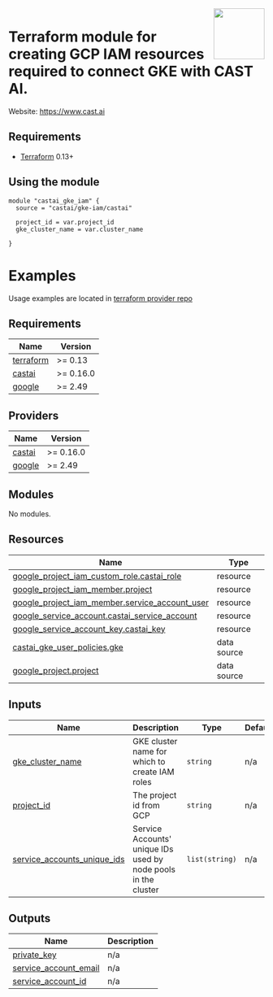 <a href="https://cast.ai">
    <img src="https://cast.ai/wp-content/themes/cast/img/cast-logo-dark-blue.svg" align="right" height="100" />
</a>

Terraform module for creating GCP IAM resources required to connect GKE with CAST AI.
==================


Website: https://www.cast.ai

Requirements
------------

- [Terraform](https://www.terraform.io/downloads.html) 0.13+

Using the module
------------


```hcl
module "castai_gke_iam" {
  source = "castai/gke-iam/castai"
  
  project_id = var.project_id
  gke_cluster_name = var.cluster_name

}
```

# Examples

Usage examples are located in [terraform provider repo](https://github.com/castai/terraform-provider-castai/tree/master/examples/gke)

<!-- BEGIN_TF_DOCS -->
## Requirements

| Name | Version |
|------|---------|
| <a name="requirement_terraform"></a> [terraform](#requirement\_terraform) | >= 0.13 |
| <a name="requirement_castai"></a> [castai](#requirement\_castai) | >= 0.16.0 |
| <a name="requirement_google"></a> [google](#requirement\_google) | >= 2.49 |

## Providers

| Name | Version |
|------|---------|
| <a name="provider_castai"></a> [castai](#provider\_castai) | >= 0.16.0 |
| <a name="provider_google"></a> [google](#provider\_google) | >= 2.49 |

## Modules

No modules.

## Resources

| Name | Type |
|------|------|
| [google_project_iam_custom_role.castai_role](https://registry.terraform.io/providers/hashicorp/google/latest/docs/resources/project_iam_custom_role) | resource |
| [google_project_iam_member.project](https://registry.terraform.io/providers/hashicorp/google/latest/docs/resources/project_iam_member) | resource |
| [google_project_iam_member.service_account_user](https://registry.terraform.io/providers/hashicorp/google/latest/docs/resources/project_iam_member) | resource |
| [google_service_account.castai_service_account](https://registry.terraform.io/providers/hashicorp/google/latest/docs/resources/service_account) | resource |
| [google_service_account_key.castai_key](https://registry.terraform.io/providers/hashicorp/google/latest/docs/resources/service_account_key) | resource |
| [castai_gke_user_policies.gke](https://registry.terraform.io/providers/castai/castai/latest/docs/data-sources/gke_user_policies) | data source |
| [google_project.project](https://registry.terraform.io/providers/hashicorp/google/latest/docs/data-sources/project) | data source |

## Inputs

| Name | Description | Type | Default | Required |
|------|-------------|------|---------|:--------:|
| <a name="input_gke_cluster_name"></a> [gke\_cluster\_name](#input\_gke\_cluster\_name) | GKE cluster name for which to create IAM roles | `string` | n/a | yes |
| <a name="input_project_id"></a> [project\_id](#input\_project\_id) | The project id from GCP | `string` | n/a | yes |
| <a name="input_service_accounts_unique_ids"></a> [service\_accounts\_unique\_ids](#input\_service\_accounts\_unique\_ids) | Service Accounts' unique IDs used by node pools in the cluster | `list(string)` | n/a | yes |

## Outputs

| Name | Description |
|------|-------------|
| <a name="output_private_key"></a> [private\_key](#output\_private\_key) | n/a |
| <a name="output_service_account_email"></a> [service\_account\_email](#output\_service\_account\_email) | n/a |
| <a name="output_service_account_id"></a> [service\_account\_id](#output\_service\_account\_id) | n/a |
<!-- END_TF_DOCS -->